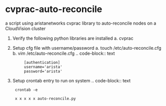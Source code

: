 # cvprac-auto-reconcile
a script using aristanetworks cvprac library to auto-reconcile nodes on a CloudVision cluster

1. Verify the following python libraries are installed
    a. cvprac

2. Setup cfg file with username/password
    a. touch /etc/auto-reconcile.cfg
    b. vim /etc/auto-reconcile.cfg
        .. code-block:: text

            [authentication]
            username='arista'
            password='arista'

3. Setup crontab entry to run on system
    .. code-block:: text
        
        crontab -e

        x x x x x auto-reconcile.py

